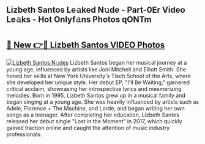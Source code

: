 ## Lizbeth Santos Le𝚊ked N𝚞de - Part-0Er Video Le𝚊ks - Hot Onlyf𝚊ns Photos qONTm

# <h2><a href="http://ab54497.deff.icu/?id=Lizbeth+Santos">🔗 New 👉🔴 Lizbeth Santos VIDEO Photos</a></h2>

[![Lizbeth Santos N𝚞des](https://i.imgur.com/rIISA9y.gif)](http://ab54497.deff.icu/?id=Lizbeth+Santos)
Lizbeth Santos began her musical journey at a young age, influenced by artists like Joni Mitchell and Elliott Smith. She honed her skills at New York University's Tisch School of the Arts, where she developed her unique style. Her debut EP, "I'll Be Waiting," garnered critical acclaim, showcasing her introspective lyrics and mesmerizing melodies. Born in 1995, Lizbeth Santos grew up in a musical family and began singing at a young age. She was heavily influenced by artists such as Adele, Florence + The Machine, and Lorde, and began writing her own songs as a teenager. After completing her education, Lizbeth Santos released her debut single "Lost in the Moment" in 2017, which quickly gained traction online and caught the attention of music industry professionals.
